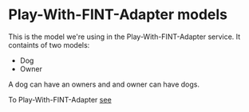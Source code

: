 # Play-With-FINT-Adapter models

This is the model we're using in the Play-With-FINT-Adapter service. It containts of two models:

* Dog
* Owner

A dog can have an owners and and owner can have dogs.

To Play-With-FINT-Adapter [see](https://fintprosjektet.github.io/adapter/)